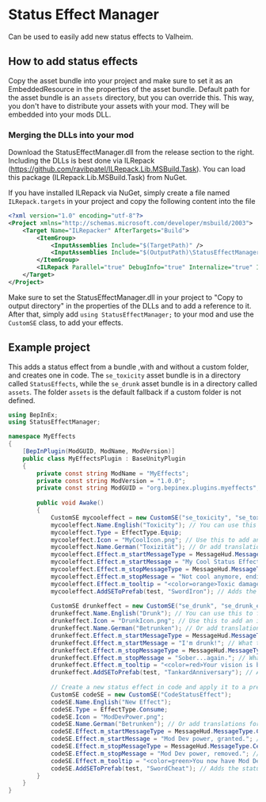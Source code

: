 # Status Effect Manager

Can be used to easily add new status effects to Valheim.

## How to add status effects

Copy the asset bundle into your project and make sure to set it as an EmbeddedResource in the properties of the asset bundle.
Default path for the asset bundle is an `assets` directory, but you can override this.
This way, you don't have to distribute your assets with your mod. They will be embedded into your mods DLL.

### Merging the DLLs into your mod

Download the StatusEffectManager.dll from the release section to the right.
Including the DLLs is best done via ILRepack (https://github.com/ravibpatel/ILRepack.Lib.MSBuild.Task). You can load this package (ILRepack.Lib.MSBuild.Task) from NuGet.

If you have installed ILRepack via NuGet, simply create a file named `ILRepack.targets` in your project and copy the following content into the file

```xml
<?xml version="1.0" encoding="utf-8"?>
<Project xmlns="http://schemas.microsoft.com/developer/msbuild/2003">
    <Target Name="ILRepacker" AfterTargets="Build">
        <ItemGroup>
            <InputAssemblies Include="$(TargetPath)" />
            <InputAssemblies Include="$(OutputPath)\StatusEffectManager.dll" />
        </ItemGroup>
        <ILRepack Parallel="true" DebugInfo="true" Internalize="true" InputAssemblies="@(InputAssemblies)" OutputFile="$(TargetPath)" TargetKind="SameAsPrimaryAssembly" LibraryPath="$(OutputPath)" />
    </Target>
</Project>
```

Make sure to set the StatusEffectManager.dll in your project to "Copy to output directory" in the properties of the DLLs and to add a reference to it.
After that, simply add `using StatusEffectManager;` to your mod and use the `CustomSE` class, to add your effects.

## Example project

This adds a status effect from a bundle ,with and without a custom folder, and creates one in code. The `se_toxicity` asset bundle is in a directory called `StatusEffects`, while the `se_drunk` asset bundle is in a directory called `assets`. The folder `assets` is the default fallback if a custom folder is not defined.

```csharp
using BepInEx;
using StatusEffectManager;

namespace MyEffects
{
	[BepInPlugin(ModGUID, ModName, ModVersion)]
	public class MyEffectsPlugin : BaseUnityPlugin
	{
		private const string ModName = "MyEffects";
		private const string ModVersion = "1.0.0";
		private const string ModGUID = "org.bepinex.plugins.myeffects";
		
		public void Awake()
		{
			CustomSE mycooleffect = new CustomSE("se_toxicity", "se_toxicity_effect", "StatusEffects");
			mycooleffect.Name.English("Toxicity"); // You can use this to fix the display name in code
			mycooleffect.Type = EffectType.Equip;
			mycooleffect.Icon = "MyCoolIcon.png"; // Use this to add an icon (64x64) for the status effect. Put your icon in an "icons" folder
			mycooleffect.Name.German("Toxizität"); // Or add translations for other languages
			mycooleffect.Effect.m_startMessageType = MessageHud.MessageType.Center; // Specify where the start effect message shows
			mycooleffect.Effect.m_startMessage = "My Cool Status Effect Started"; // What the start message says
			mycooleffect.Effect.m_stopMessageType = MessageHud.MessageType.Center; // Specify where the stop effect message shows
			mycooleffect.Effect.m_stopMessage = "Not cool anymore, ending effect."; // What the stop message says
			mycooleffect.Effect.m_tooltip = "<color=orange>Toxic damage over time</color>"; // Tooltip that will describe the effect applied to the player
			mycooleffect.AddSEToPrefab(test, "SwordIron"); // Adds the status effect to Iron swords. Applies when equipped.
			
			CustomSE drunkeffect = new CustomSE("se_drunk", "se_drunk_effect");
			drunkeffect.Name.English("Drunk"); // You can use this to fix the display name in code
			drunkeffect.Icon = "DrunkIcon.png"; // Use this to add an icon (64x64) for the status effect. Put your icon in an "icons" folder
			drunkeffect.Name.German("Betrunken"); // Or add translations for other languages
			drunkeffect.Effect.m_startMessageType = MessageHud.MessageType.Center; // Specify where the start effect message shows
			drunkeffect.Effect.m_startMessage = "I'm drunk!"; // What the start message says
			drunkeffect.Effect.m_stopMessageType = MessageHud.MessageType.Center; // Specify where the stop effect message shows
			drunkeffect.Effect.m_stopMessage = "Sober...again."; // What the stop message says
			drunkeffect.Effect.m_tooltip = "<color=red>Your vision is blurry</color>"; // Tooltip that will describe the effect applied to the player
			drunkeffect.AddSEToPrefab(test, "TankardAnniversary"); // Adds the status effect to the Anniversary Tankard. Applies when equipped.
			
			// Create a new status effect in code and apply it to a prefab.
			CustomSE codeSE = new CustomSE("CodeStatusEffect");
			codeSE.Name.English("New Effect");
			codeSE.Type = EffectType.Consume;
			codeSE.Icon = "ModDevPower.png";
			codeSE.Name.German("Betrunken"); // Or add translations for other languages
			codeSE.Effect.m_startMessageType = MessageHud.MessageType.Center; // Specify where the start effect message shows
			codeSE.Effect.m_startMessage = "Mod Dev power, granted."; // What the start message says
			codeSE.Effect.m_stopMessageType = MessageHud.MessageType.Center; // Specify where the stop effect message shows
			codeSE.Effect.m_stopMessage = "Mod Dev power, removed."; // What the stop message says
			codeSE.Effect.m_tooltip = "<color=green>You now have Mod Dev POWER!</color>"; // Tooltip that will describe the effect applied to the player
			codeSE.AddSEToPrefab(test, "SwordCheat"); // Adds the status effect to the Cheat Sword. Applies when equipped.
		}
	}
}
```
